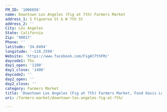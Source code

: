 ```yaml
---
FM_ID: '1006656'
name: Downtown Los Angeles (Fig at 7th) Farmers Market
address_1: S Figueroa St & W 7th St
address_2: ''
City: Los Angeles
State: California
Zip: '90017'
Phone: ''
latitude: '34.0494'
longitude: '-118.2599'
Website: 'https://www.facebook.com/FigAt7thFM/'
daycode1: Thu
day1_open: '1100'
day1_close: '1400'
daycode2: ''
day2_open: ''
day2_close: ''
category: Farmers Market
title: 'Downtown Los Angeles (Fig at 7th) Farmers Market, Food Oasis Los Angeles'
uri: /farmers-market/downtown-los-angeles-fig-at-7th/

---
```

